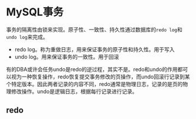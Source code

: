 # MySQL事务

事务的隔离性由锁来实现。原子性、一致性、持久性通过数据库的`redo log`和`undo log`来完成。

- redo log。称为重做日志，用来保证事务的原子性和持久性。用于写入
- undo log。用来保证事务的一致性。用于回滚

有的DBA或许会任务undo是redo的逆过程，其实不是。redo和undo的作用都可以视为一种恢复操作，redo恢复提交事务修改的页操作，而undo回滚行记录到某个特定版本。因此两者记录的内容不同，redo通常是物理日志，记录的是页的物理修改操作。undo是逻辑日志，根据每行记录进行记录。



## redo

